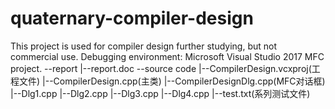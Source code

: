 # quaternary-compiler-design
This project is used for compiler design further studying, but not commercial use.
Debugging environment: Microsoft Visual Studio 2017 MFC project.
--report
  |--report.doc
--source code
  |--CompilerDesign.vcxproj(工程文件)
  |--CompilerDesign.cpp(主类)
  |--CompilerDesignDlg.cpp(MFC对话框)
  |--Dlg1.cpp
  |--Dlg2.cpp
  |--Dlg3.cpp
  |--Dlg4.cpp
  |--test.txt(系列测试文件)
